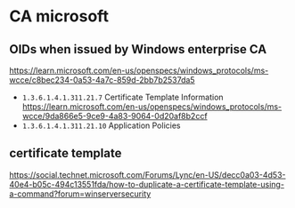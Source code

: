 # CA microsoft

## OIDs when issued by Windows enterprise CA
https://learn.microsoft.com/en-us/openspecs/windows_protocols/ms-wcce/c8bec234-0a53-4a7c-859d-2bb7b2537da5
- `1.3.6.1.4.1.311.21.7` Certificate Template Information
  https://learn.microsoft.com/en-us/openspecs/windows_protocols/ms-wcce/9da866e5-9ce9-4a83-9064-0d20af8b2ccf
- `1.3.6.1.4.1.311.21.10` Application Policies

## certificate template
https://social.technet.microsoft.com/Forums/Lync/en-US/decc0a03-4d53-40e4-b05c-494c13551fda/how-to-duplicate-a-certificate-template-using-a-command?forum=winserversecurity
